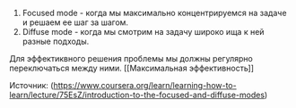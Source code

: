 1. Focused mode - когда мы максимально концентрируемся на задаче и решаем ее шаг за шагом.
2. Diffuse mode - когда мы смотрим на задачу широко ища к ней разные подходы.

Для эффектиквного решения проблемы мы должны регулярно переключаться между ними. [[Максимальная эффективность]]

Источник: (https://www.coursera.org/learn/learning-how-to-learn/lecture/75EsZ/introduction-to-the-focused-and-diffuse-modes)